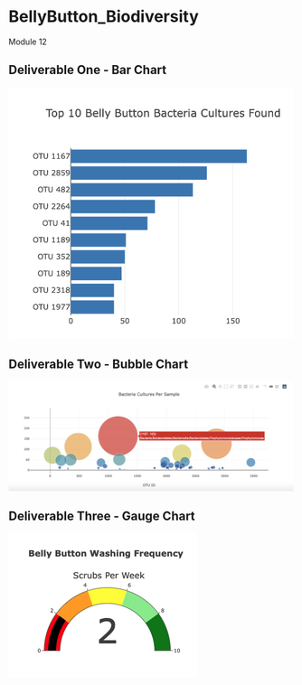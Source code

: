 # BellyButton_Biodiversity
Module 12

## Deliverable One - Bar Chart
![image](https://github.com/aisligrace/BellyButton_Biodiversity/blob/main/Screen%20Shot%202022-03-17%20at%2012.23.03%20PM.png)

## Deliverable Two - Bubble Chart
![image](https://github.com/aisligrace/BellyButton_Biodiversity/blob/main/Screen%20Shot%202022-03-19%20at%2011.05.33%20AM.png)

## Deliverable Three - Gauge Chart
![image](https://github.com/aisligrace/BellyButton_Biodiversity/blob/main/Screen%20Shot%202022-03-19%20at%2011.45.10%20AM.png)
